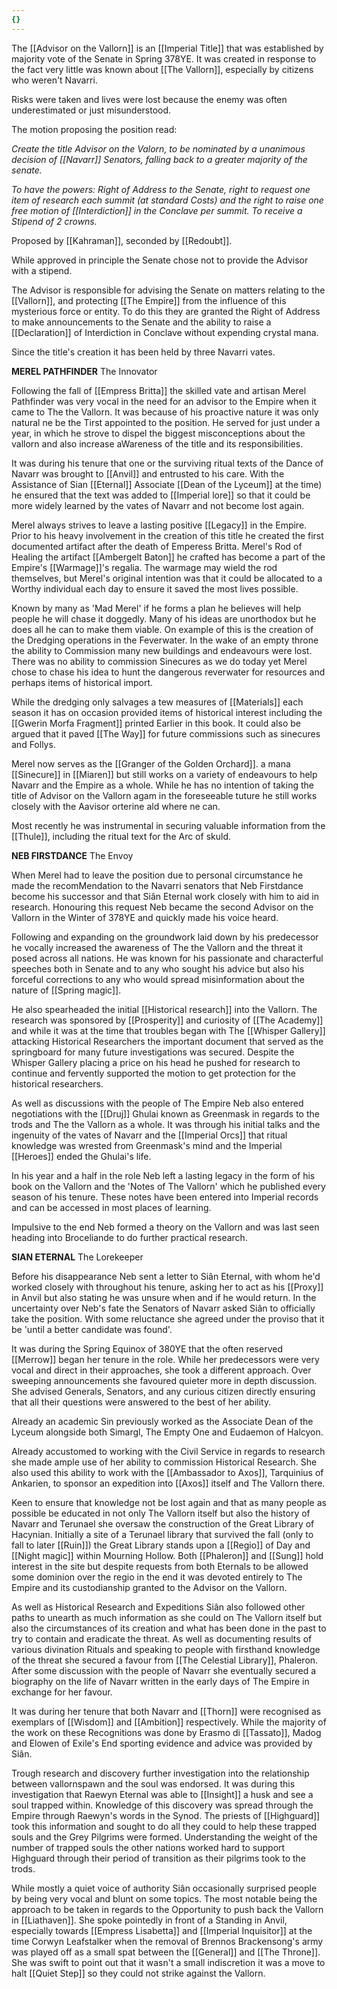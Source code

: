 ```yaml
---
{}
---
```


The [[Advisor on the Vallorn]] is an [[Imperial Title]] that was established by majority vote of the Senate in Spring 378YE. It was created in response to the fact very little was known about [[The Vallorn]], especially by citizens who weren't Navarri.

Risks were taken and lives were lost because the enemy was often underestimated or just misunderstood.

The motion proposing the position read:

*Create the title Advisor on the Valorn, to be nominated by a unanimous decision of [[Navarr]] Senators, falling back to a greater majority of the senate.*

*To have the powers: Right of Address to the Senate, right to request one item of research each summit (at standard Costs) and the right to raise one free motion of [[Interdiction]] in the Conclave per summit. To receive a Stipend of 2 crowns.*

Proposed by [[Kahraman]], seconded by [[Redoubt]].

While approved in principle the Senate chose not to provide the Advisor with a stipend.

The Advisor is responsible for advising the Senate on matters relating to the [[Vallorn]], and protecting [[The Empire]] from the influence of this mysterious force or entity. To do this they are granted the Right of Address to make announcements to the Senate and the ability to raise a [[Declaration]] of Interdiction in Conclave without expending crystal mana.

Since the title's creation it has been held by three Navarri vates.

**MEREL PATHFINDER**
The Innovator

Following the fall of [[Empress Britta]] the skilled vate and artisan Merel Pathfinder was very vocal in the need for an advisor to the Empire when it came to The the Vallorn. It was because of his proactive nature it was only natural ne be the Tirst appointed to the position. He served for just under a year, in which he strove to dispel the biggest misconceptions about the vallorn and also increase aWareness of the title and its responsibilities.

It was during his tenure that one or the surviving ritual texts of the Dance of Navarr was brought to [[Anvil]] and entrusted to his care. With the Assistance of Sian [[Eternal]] Associate [[Dean of the Lyceum]] at the time) he ensured that the text was added to [[Imperial lore]] so that it could be more widely learned by the vates of Navarr and not become lost again.

Merel always strives to leave a lasting positive [[Legacy]] in the Empire. Prior to his heavy involvement in the creation of this title he created the first documented artifact after the death of Emperess Britta. Merel's Rod of Healing the artifact [[Ambergelt Baton]] he crafted has become a part of the Empire's [[Warmage]]'s regalia. The warmage may wield the rod themselves, but Merel's original intention was that it could be allocated to a Worthy individual each day to ensure it saved the most lives possible.

Known by many as 'Mad Merel' if he forms a plan he believes will help people he will chase it doggedly. Many of his ideas are unorthodox but he does all he can to make them viable. On example of this is the creation of the Dredging operations in the Feverwater. In the wake of an empty throne the ability to Commission many new buildings and endeavours were lost. There was no ability to commission Sinecures as we do today yet Merel chose to chase his idea to hunt the dangerous reverwater for resources and perhaps items of historical import.

While the dredging only salvages a tew measures of [[Materials]] each season it has on occasion provided items of historical interest including the [[Gwerin Morfa Fragment]] printed Earlier in this book. It could also be argued that it paved [[The Way]] for future commissions such as sinecures and Follys.

Merel now serves as the [[Granger of the Golden Orchard]]. a mana [[Sinecure]] in [[Miaren]] but still works on a variety of endeavours to help Navarr and the Empire as a whole. While he has no intention of taking the title of Advisor on the Vallorn agam in the foreseeable tuture he still works closely with the Aavisor orterine ald where ne can.

Most recently he was instrumental in securing valuable information from the [[Thule]], including the ritual text for the Arc of skuld.

**NEB FIRSTDANCE**
The Envoy

When Merel had to leave the position due to personal circumstance he made the recomMendation to the Navarri senators that Neb Firstdance become his successor and that Siân Eternal work closely with him to aid in research. Honouring this request Neb became the second Advisor on the Vallorn in the Winter of 378YE and quickly made his voice heard.

Following and expanding on the groundwork laid down by his predecessor he vocally increased the awareness of The the Vallorn and the threat it posed across all nations. He was known for his passionate and characterful speeches both in Senate and to any who sought his advice but also his forceful corrections to any who would spread misinformation about the nature of [[Spring magic]].

He also spearheaded the initial [[Historical research]] into the Vallorn. The research was sponsored by [[Prosperity]] and curiosity of [[The Academy]] and while it was at the time that troubles began with The [[Whisper Gallery]] attacking Historical Researchers the important document that served as the springboard for many future investigations was secured. Despite the Whisper Gallery placing a price on his head he pushed for research to continue and fervently supported the motion to get protection for the historical researchers.

As well as discussions with the people of The Empire Neb also entered negotiations with the [[Druj]] Ghulai known as Greenmask in regards to the trods and The the Vallorn as a whole. It was through his initial talks and the ingenuity of the vates of Navarr and the [[Imperial Orcs]] that ritual knowledge was wrested from Greenmask's mind and the Imperial [[Heroes]] ended the Ghulai's life.

In his year and a half in the role Neb left a lasting legacy in the form of his book on the Vallorn and the 'Notes of The Vallorn' which he published every season of his tenure. These notes have been entered into Imperial records and can be accessed in most places of learning.

Impulsive to the end Neb formed a theory on the Vallorn and was last seen heading into Broceliande to do further practical research.

**SIAN ETERNAL**
The Lorekeeper

Before his disappearance Neb sent a letter to Siân Eternal, with whom he'd worked closely with throughout his tenure, asking her to act as his [[Proxy]] in Anvil but also stating he was unsure when and if he would return. In the uncertainty over Neb's fate the Senators of Navarr asked Siân to officially take the position. With some reluctance she agreed under the proviso that it be 'until a better candidate was found'.

It was during the Spring Equinox of 380YE that the often reserved [[Merrow]] began her tenure in the role. While her predecessors were very vocal and direct in their approaches, she took a different approach. Over sweeping announcements she favoured quieter more in depth discussion. She advised Generals, Senators, and any curious citizen directly ensuring that all their questions were answered to the best of her ability.

Already an academic Sin previously worked as the Associate Dean of the Lyceum alongside both Simargl, The Empty One and Eudaemon of Halcyon.

Already accustomed to working with the Civil Service in regards to research she made ample use of her ability to commission Historical Research. She also used this ability to work with the [[Ambassador to Axos]], Tarquinius of Ankarien, to sponsor an expedition into [[Axos]] itself and The Vallorn there.

Keen to ensure that knowledge not be lost again and that as many people as possible be educated in not only The Vallorn itself but also the history of Navarr and Terunael she oversaw the construction of the Great Library of Hacynian. Initially a site of a Terunael library that survived the fall (only to fall to later [[Ruin]]) the Great Library stands upon a [[Regio]] of Day and [[Night magic]] within Mourning Hollow. Both [[Phaleron]] and [[Sung]] hold interest in the site but despite requests from both Eternals to be allowed some dominion over the regio in the end it was devoted entirely to The Empire and its custodianship granted to the Advisor on the Vallorn.

As well as Historical Research and Expeditions Siân also followed other paths to unearth as much information as she could on The Vallorn itself but also the circumstances of its creation and what has been done in the past to try to contain and eradicate the threat. As well as documenting results of various divination Rituals and speaking to people with firsthand knowledge of the threat she secured a favour from [[The Celestial Library]], Phaleron. After some discussion with the people of Navarr she eventually secured a biography on the life of Navarr written in the early days of The Empire in exchange for her favour.

It was during her tenure that both Navarr and [[Thorn]] were recognised as exemplars of [[Wisdom]] and [[Ambition]] respectively. While the majority of the work on these Recognitions was done by Erasmo di [[Tassato]], Madog and Elowen of Exile's End sporting evidence and advice was provided by Siân.

Trough research and discovery further investigation into the relationship between vallornspawn and the soul was endorsed. It was during this investigation that Raewyn Eternal was able to [[Insight]] a husk and see a soul trapped within. Knowledge of this discovery was spread through the Empire through Raewyn's words in the Synod. The priests of [[Highguard]] took this information and sought to do all they could to help these trapped souls and the Grey Pilgrims were formed. Understanding the weight of the number of trapped souls the other nations worked hard to support Highguard through their period of transition as their pilgrims took to the trods.

While mostly a quiet voice of authority Siân occasionally surprised people by being very vocal and blunt on some topics. The most notable being the approach to be taken in regards to the Opportunity to push back the Vallorn in [[Liathaven]]. She spoke pointedly in front of a Standing in Anvil, especially towards [[Empress Lisabetta]] and [[Imperial Inquisitor]] at the time Corwyn Leafstalker when the removal of Brennos Brackensong's army was played off as a small spat between the [[General]] and [[The Throne]]. She was swift to point out that it wasn't a small indiscretion it was a move to halt [[Quiet Step]] so they could not strike against the Vallorn.